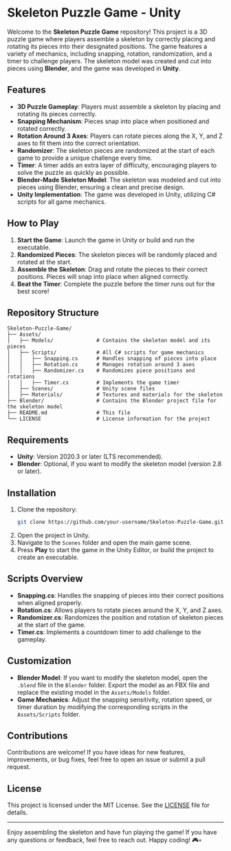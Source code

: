 # Skeleton Puzzle Game - Unity

Welcome to the **Skeleton Puzzle Game** repository! This project is a 3D puzzle game where players assemble a skeleton by correctly placing and rotating its pieces into their designated positions. The game features a variety of mechanics, including snapping, rotation, randomization, and a timer to challenge players. The skeleton model was created and cut into pieces using **Blender**, and the game was developed in **Unity**.

## Features

- **3D Puzzle Gameplay**: Players must assemble a skeleton by placing and rotating its pieces correctly.
- **Snapping Mechanism**: Pieces snap into place when positioned and rotated correctly.
- **Rotation Around 3 Axes**: Players can rotate pieces along the X, Y, and Z axes to fit them into the correct orientation.
- **Randomizer**: The skeleton pieces are randomized at the start of each game to provide a unique challenge every time.
- **Timer**: A timer adds an extra layer of difficulty, encouraging players to solve the puzzle as quickly as possible.
- **Blender-Made Skeleton Model**: The skeleton was modeled and cut into pieces using Blender, ensuring a clean and precise design.
- **Unity Implementation**: The game was developed in Unity, utilizing C# scripts for all game mechanics.

## How to Play

1. **Start the Game**: Launch the game in Unity or build and run the executable.
2. **Randomized Pieces**: The skeleton pieces will be randomly placed and rotated at the start.
3. **Assemble the Skeleton**: Drag and rotate the pieces to their correct positions. Pieces will snap into place when aligned correctly.
4. **Beat the Timer**: Complete the puzzle before the timer runs out for the best score!

## Repository Structure

```
Skeleton-Puzzle-Game/
├── Assets/
│   ├── Models/              # Contains the skeleton model and its pieces
│   ├── Scripts/             # All C# scripts for game mechanics
│   │   ├── Snapping.cs      # Handles snapping of pieces into place
│   │   ├── Rotation.cs      # Manages rotation around 3 axes
│   │   ├── Randomizer.cs    # Randomizes piece positions and rotations
│   │   ├── Timer.cs         # Implements the game timer
│   ├── Scenes/              # Unity scene files
│   ├── Materials/           # Textures and materials for the skeleton
├── Blender/                 # Contains the Blender project file for the skeleton model
├── README.md                # This file
└── LICENSE                  # License information for the project
```

## Requirements

- **Unity**: Version 2020.3 or later (LTS recommended).
- **Blender**: Optional, if you want to modify the skeleton model (version 2.8 or later).

## Installation

1. Clone the repository:
   ```bash
   git clone https://github.com/your-username/Skeleton-Puzzle-Game.git
   ```
2. Open the project in Unity.
3. Navigate to the `Scenes` folder and open the main game scene.
4. Press **Play** to start the game in the Unity Editor, or build the project to create an executable.

## Scripts Overview

- **Snapping.cs**: Handles the snapping of pieces into their correct positions when aligned properly.
- **Rotation.cs**: Allows players to rotate pieces around the X, Y, and Z axes.
- **Randomizer.cs**: Randomizes the position and rotation of skeleton pieces at the start of the game.
- **Timer.cs**: Implements a countdown timer to add challenge to the gameplay.

## Customization

- **Blender Model**: If you want to modify the skeleton model, open the `.blend` file in the `Blender` folder. Export the model as an FBX file and replace the existing model in the `Assets/Models` folder.
- **Game Mechanics**: Adjust the snapping sensitivity, rotation speed, or timer duration by modifying the corresponding scripts in the `Assets/Scripts` folder.

## Contributions

Contributions are welcome! If you have ideas for new features, improvements, or bug fixes, feel free to open an issue or submit a pull request.

## License

This project is licensed under the MIT License. See the [LICENSE](LICENSE) file for details.

---

Enjoy assembling the skeleton and have fun playing the game! If you have any questions or feedback, feel free to reach out. Happy coding! 🎮💀
